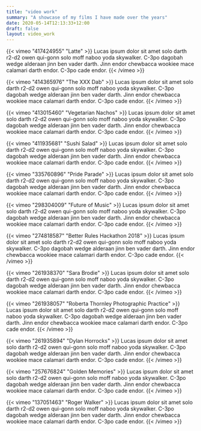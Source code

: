 ```yaml
---
title: "video work"
summary: "A showcase of my films I have made over the years"
date: 2020-05-14T12:13:33+12:00
draft: false
layout: video_work
---
```


{{< vimeo "417424955" "Latte" >}}
Lucas ipsum dolor sit amet solo darth r2-d2 owen qui-gonn solo moff naboo yoda skywalker. C-3po dagobah wedge alderaan jinn ben vader darth. Jinn endor chewbacca wookiee mace calamari darth endor. C-3po cade endor.
{{< /vimeo >}}

{{< vimeo "414365976" "The XXX Dab" >}}
Lucas ipsum dolor sit amet solo darth r2-d2 owen qui-gonn solo moff naboo yoda skywalker. C-3po dagobah wedge alderaan jinn ben vader darth. Jinn endor chewbacca wookiee mace calamari darth endor. C-3po cade endor.
{{< /vimeo >}}

{{< vimeo "413015460" "Vegetarian Nachos" >}}
Lucas ipsum dolor sit amet solo darth r2-d2 owen qui-gonn solo moff naboo yoda skywalker. C-3po dagobah wedge alderaan jinn ben vader darth. Jinn endor chewbacca wookiee mace calamari darth endor. C-3po cade endor.
{{< /vimeo >}}

{{< vimeo "411935681" "Sushi Salad" >}}
Lucas ipsum dolor sit amet solo darth r2-d2 owen qui-gonn solo moff naboo yoda skywalker. C-3po dagobah wedge alderaan jinn ben vader darth. Jinn endor chewbacca wookiee mace calamari darth endor. C-3po cade endor.
{{< /vimeo >}}

{{< vimeo "335760896" "Pride Parade" >}}
Lucas ipsum dolor sit amet solo darth r2-d2 owen qui-gonn solo moff naboo yoda skywalker. C-3po dagobah wedge alderaan jinn ben vader darth. Jinn endor chewbacca wookiee mace calamari darth endor. C-3po cade endor.
{{< /vimeo >}}

{{< vimeo "298304009" "Future of Music" >}}
Lucas ipsum dolor sit amet solo darth r2-d2 owen qui-gonn solo moff naboo yoda skywalker. C-3po dagobah wedge alderaan jinn ben vader darth. Jinn endor chewbacca wookiee mace calamari darth endor. C-3po cade endor.
{{< /vimeo >}}

{{< vimeo "274818587" "Better Rules Hackathon 2018" >}}
Lucas ipsum dolor sit amet solo darth r2-d2 owen qui-gonn solo moff naboo yoda skywalker. C-3po dagobah wedge alderaan jinn ben vader darth. Jinn endor chewbacca wookiee mace calamari darth endor. C-3po cade endor.
{{< /vimeo >}}

{{< vimeo "261938370" "Sara Brodie" >}}
Lucas ipsum dolor sit amet solo darth r2-d2 owen qui-gonn solo moff naboo yoda skywalker. C-3po dagobah wedge alderaan jinn ben vader darth. Jinn endor chewbacca wookiee mace calamari darth endor. C-3po cade endor.
{{< /vimeo >}}

{{< vimeo "261938057" "Roberta Thornley Photographic Practice" >}}
Lucas ipsum dolor sit amet solo darth r2-d2 owen qui-gonn solo moff naboo yoda skywalker. C-3po dagobah wedge alderaan jinn ben vader darth. Jinn endor chewbacca wookiee mace calamari darth endor. C-3po cade endor.
{{< /vimeo >}}

{{< vimeo "261935894" "Dylan Horrocks" >}}
Lucas ipsum dolor sit amet solo darth r2-d2 owen qui-gonn solo moff naboo yoda skywalker. C-3po dagobah wedge alderaan jinn ben vader darth. Jinn endor chewbacca wookiee mace calamari darth endor. C-3po cade endor.
{{< /vimeo >}}

{{< vimeo "257676824" "Golden Memories" >}}
Lucas ipsum dolor sit amet solo darth r2-d2 owen qui-gonn solo moff naboo yoda skywalker. C-3po dagobah wedge alderaan jinn ben vader darth. Jinn endor chewbacca wookiee mace calamari darth endor. C-3po cade endor.
{{< /vimeo >}}

{{< vimeo "137051463" "Roger Walker" >}}
Lucas ipsum dolor sit amet solo darth r2-d2 owen qui-gonn solo moff naboo yoda skywalker. C-3po dagobah wedge alderaan jinn ben vader darth. Jinn endor chewbacca wookiee mace calamari darth endor. C-3po cade endor.
{{< /vimeo >}}